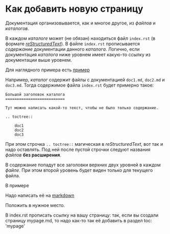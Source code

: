 # Как добавить новую страницу

Документация организовывается, как и многое другое, из *файлов* и *каталогов*.

В каждом *каталоге* может (не обязан) находиться файл `index.rst` (в формате [_reStructuredText_](https://ru.wikipedia.org/wiki/ReStructuredText)).
В файле `index.rst` прописывается *содержание* документации данного *каталога*. Логично, если документация *каталога* ниже уровнем имеет какую-то ссылку из документации выше уровнем.

Для наглядного примера есть [пример](sample/index)

Например, *каталог* содержит файлы с документацией `doc1.md`, `doc2.md` и `doc3.md`. Тогда содержимое файла `index.rst` будет примерно такое:

```
Большой заголовок каталога
==========================

Тут можно написать какой-то текст, чтобы не было только содержание.

.. toctree::

    doc1
    doc2
    doc3
```

При этом строчка `.. toctree::` магическая в *reStructuredText*, вот так и надо оставлять. Под ней после пустой строчки следуют названия *файлов* **без расширения**.

В содержание попадут все заголовки верхних двух уровней в каждом *файле*. При этом второй уровень будет виден только для текущего файла.

В примере  



Надо написать её на [markdown](https://en.support.wordpress.com/markdown-quick-reference/ "Краткий справочник на markdown")

Положить в нужное место.

В index.rst прописать ссылку на вашу страницу: так, если вы создали страницу mypage.md, то надо как-то так её добавить в раздел toc: 'mypage'
